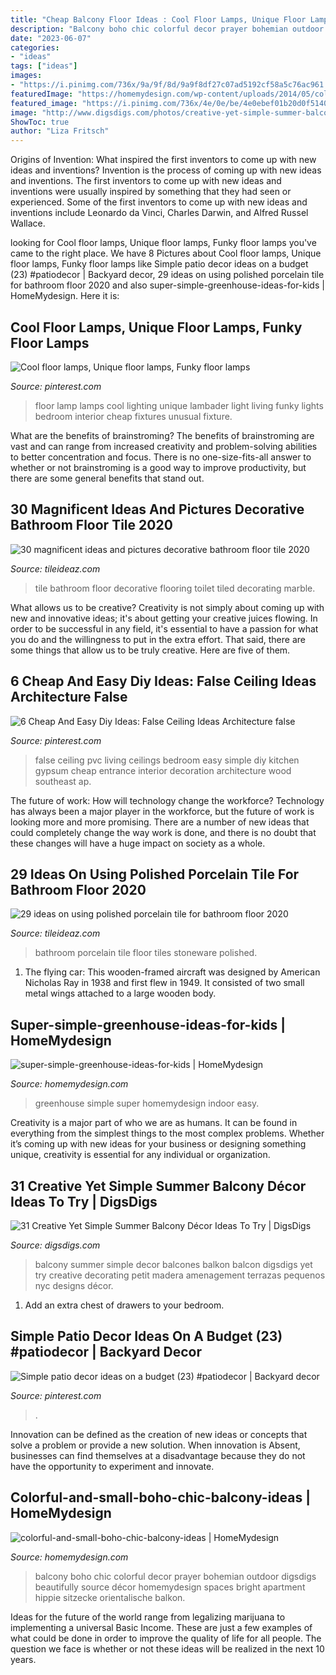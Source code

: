 ```yaml
---
title: "Cheap Balcony Floor Ideas : Cool Floor Lamps, Unique Floor Lamps, Funky Floor Lamps"
description: "Balcony boho chic colorful decor prayer bohemian outdoor digsdigs beautifully source décor homemydesign spaces bright apartment hippie sitzecke orientalische balkon"
date: "2023-06-07"
categories:
- "ideas"
tags: ["ideas"]
images:
- "https://i.pinimg.com/736x/9a/9f/8d/9a9f8df27c07ad5192cf58a5c76ac961.jpg"
featuredImage: "https://homemydesign.com/wp-content/uploads/2014/05/colorful-and-small-boho-chic-balcony-ideas.jpg"
featured_image: "https://i.pinimg.com/736x/4e/0e/be/4e0ebef01b20d0f514090d4479d4dc50.jpg"
image: "http://www.digsdigs.com/photos/creative-yet-simple-summer-balcony-ideas-to-try-23.jpg"
ShowToc: true
author: "Liza Fritsch"
---
```



Origins of Invention: What inspired the first inventors to come up with new ideas and inventions?
Invention is the process of coming up with new ideas and inventions. The first inventors to come up with new ideas and inventions were usually inspired by something that they had seen or experienced. Some of the first inventors to come up with new ideas and inventions include Leonardo da Vinci, Charles Darwin, and Alfred Russel Wallace.

	

		
looking for Cool floor lamps, Unique floor lamps, Funky floor lamps you've came to the right place. We have 8 Pictures about Cool floor lamps, Unique floor lamps, Funky floor lamps like Simple patio decor ideas on a budget (23) #patiodecor | Backyard decor, 29 ideas on using polished porcelain tile for bathroom floor 2020 and also super-simple-greenhouse-ideas-for-kids | HomeMydesign. Here it is:
		
    
## Cool Floor Lamps, Unique Floor Lamps, Funky Floor Lamps

<img loading=lazy src="https://i.pinimg.com/736x/aa/dd/0d/aadd0dd4fab0979c52dff1ec6d83a698--cool-floor-lamps-cheap-lamps.jpg" onerror="this.onerror=null;this.src='https://tse4.mm.bing.net/th?id=OIP.9hYcFNKeQzDa68r6yFtSfAHaJ4&amp;pid=15.1';" alt="Cool floor lamps, Unique floor lamps, Funky floor lamps">

_Source: pinterest.com_

>floor lamp lamps cool lighting unique lambader light living funky lights bedroom interior cheap fixtures unusual fixture. 

	

What are the benefits of brainstroming?
The benefits of brainstroming are vast and can range from increased creativity and problem-solving abilities to better concentration and focus. There is no one-size-fits-all answer to whether or not brainstroming is a good way to improve productivity, but there are some general benefits that stand out.

    
## 30 Magnificent Ideas And Pictures Decorative Bathroom Floor Tile 2020

<img loading=lazy src="https://www.tileideaz.com/wp-content/uploads/2015/11/ceramic-flooring-tile-toilet-kitchen-baths-toilet-modern-fully-small-tub-pictures-marble-metal-stores-renovation-with-blue-discount-wall-contemporary-decorating-tiled-bathrooms-styles-1200x900.jpg" onerror="this.onerror=null;this.src='https://tse2.mm.bing.net/th?id=OIP.6xBchoiekY-prUj0MHEh3QHaFj&amp;pid=15.1';" alt="30 magnificent ideas and pictures decorative bathroom floor tile 2020">

_Source: tileideaz.com_

>tile bathroom floor decorative flooring toilet tiled decorating marble. 

	

What allows us to be creative?
Creativity is not simply about coming up with new and innovative ideas; it's about getting your creative juices flowing. In order to be successful in any field, it's essential to have a passion for what you do and the willingness to put in the extra effort. That said, there are some things that allow us to be truly creative. Here are five of them.

    
## 6 Cheap And Easy Diy Ideas: False Ceiling Ideas Architecture False

<img loading=lazy src="https://i.pinimg.com/736x/4e/0e/be/4e0ebef01b20d0f514090d4479d4dc50.jpg" onerror="this.onerror=null;this.src='https://tse1.mm.bing.net/th?id=OIP.s8qVurlVuXOR-ovvFULL3AHaJ4&amp;pid=15.1';" alt="6 Cheap And Easy Diy Ideas: False Ceiling Ideas Architecture false">

_Source: pinterest.com_

>false ceiling pvc living ceilings bedroom easy simple diy kitchen gypsum cheap entrance interior decoration architecture wood southeast ap. 

	

The future of work: How will technology change the workforce?
Technology has always been a major player in the workforce, but the future of work is looking more and more promising. There are a number of new ideas that could completely change the way work is done, and there is no doubt that these changes will have a huge impact on society as a whole.

    
## 29 Ideas On Using Polished Porcelain Tile For Bathroom Floor 2020

<img loading=lazy src="https://www.tileideaz.com/wp-content/uploads/2015/08/bathroom-porcelain-stoneware-wall-tiles-plain-color-11253-18588191.jpg" onerror="this.onerror=null;this.src='https://tse3.mm.bing.net/th?id=OIP.C6oPqbVxXE7JbUtJm9mOIAHaFn&amp;pid=15.1';" alt="29 ideas on using polished porcelain tile for bathroom floor 2020">

_Source: tileideaz.com_

>bathroom porcelain tile floor tiles stoneware polished. 

	

1. The flying car: This wooden-framed aircraft was designed by American Nicholas Ray in 1938 and first flew in 1949. It consisted of two small metal wings attached to a large wooden body.

    
## Super-simple-greenhouse-ideas-for-kids | HomeMydesign

<img loading=lazy src="https://homemydesign.com/wp-content/uploads/2018/07/super-simple-greenhouse-ideas-for-kids.jpg" onerror="this.onerror=null;this.src='https://tse4.mm.bing.net/th?id=OIP.S6oFoLGF1oGJWozu3fgk2gHaKg&amp;pid=15.1';" alt="super-simple-greenhouse-ideas-for-kids | HomeMydesign">

_Source: homemydesign.com_

>greenhouse simple super homemydesign indoor easy. 

	

Creativity is a major part of who we are as humans. It can be found in everything from the simplest things to the most complex problems. Whether it’s coming up with new ideas for your business or designing something unique, creativity is essential for any individual or organization.

    
## 31 Creative Yet Simple Summer Balcony Décor Ideas To Try | DigsDigs

<img loading=lazy src="http://www.digsdigs.com/photos/creative-yet-simple-summer-balcony-ideas-to-try-23.jpg" onerror="this.onerror=null;this.src='https://tse1.mm.bing.net/th?id=OIP.pmTc04tRpW3sD6pzcbTq8gHaLI&amp;pid=15.1';" alt="31 Creative Yet Simple Summer Balcony Décor Ideas To Try | DigsDigs">

_Source: digsdigs.com_

>balcony summer simple decor balcones balkon balcon digsdigs yet try creative decorating petit madera amenagement terrazas pequenos nyc designs décor. 

	

1. Add an extra chest of drawers to your bedroom.

    
## Simple Patio Decor Ideas On A Budget (23) #patiodecor | Backyard Decor

<img loading=lazy src="https://i.pinimg.com/736x/9a/9f/8d/9a9f8df27c07ad5192cf58a5c76ac961.jpg" onerror="this.onerror=null;this.src='https://tse1.mm.bing.net/th?id=OIP.cd2AbsLn42V2mSmb8jgmGgHaLH&amp;pid=15.1';" alt="Simple patio decor ideas on a budget (23) #patiodecor | Backyard decor">

_Source: pinterest.com_

>. 

	

Innovation can be defined as the creation of new ideas or concepts that solve a problem or provide a new solution. When innovation is Absent, businesses can find themselves at a disadvantage because they do not have the opportunity to experiment and innovate.

    
## Colorful-and-small-boho-chic-balcony-ideas | HomeMydesign

<img loading=lazy src="https://homemydesign.com/wp-content/uploads/2014/05/colorful-and-small-boho-chic-balcony-ideas.jpg" onerror="this.onerror=null;this.src='https://tse4.mm.bing.net/th?id=OIP.3TkKiM9B6Vc8PO7Jpil6QAHaNU&amp;pid=15.1';" alt="colorful-and-small-boho-chic-balcony-ideas | HomeMydesign">

_Source: homemydesign.com_

>balcony boho chic colorful decor prayer bohemian outdoor digsdigs beautifully source décor homemydesign spaces bright apartment hippie sitzecke orientalische balkon. 

	

Ideas for the future of the world range from legalizing marijuana to implementing a universal Basic Income. These are just a few examples of what could be done in order to improve the quality of life for all people. The question we face is whether or not these ideas will be realized in the next 10 years.

